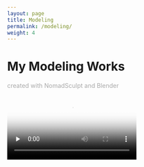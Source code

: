 ```yaml
---
layout: page
title: Modeling
permalink: /modeling/
weight: 4
---
```


# My Modeling Works
<p style="color:DarkGrey">
created with NomadSculpt and Blender
</p>

<video id="video" controls="" preload="none" poster="封面">
      <source id="mp4" src="https://streamable.com/gqy4pl" type="video/mp4">
</videos>